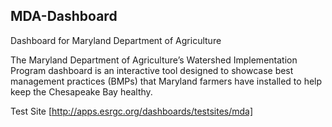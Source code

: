 ## MDA-Dashboard
Dashboard for Maryland Department of Agriculture

The Maryland Department of Agriculture’s Watershed Implementation Program dashboard is an interactive tool designed to showcase best management practices (BMPs) that Maryland farmers have installed to help keep the Chesapeake Bay healthy.

Test Site
[http://apps.esrgc.org/dashboards/testsites/mda]